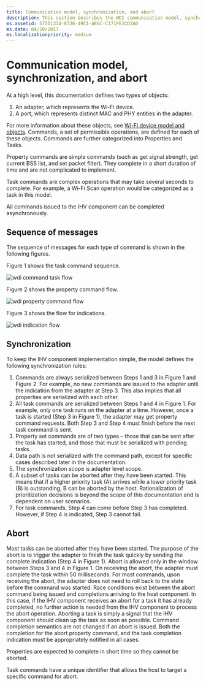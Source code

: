 ```yaml
---
title: Communication model, synchronization, and abort
description: This section describes the WDI communication model, synchronization, and abort
ms.assetid: 575D1314-8726-49C1-AE6C-C171FE1CD2AD
ms.date: 04/20/2017
ms.localizationpriority: medium
---
```


# Communication model, synchronization, and abort


At a high level, this documentation defines two types of objects:

1.  An adapter, which represents the Wi-Fi device.
2.  A port, which represents distinct MAC and PHY entities in the adapter.

For more information about these objects, see [Wi-Fi device model and objects](wdi-objects.md).
Commands, a set of permissible operations, are defined for each of these objects. Commands are further categorized into Properties and Tasks.

Property commands are simple commands (such as get signal strength, get current BSS list, and set packet filter). They complete in a short duration of time and are not complicated to implement.

Task commands are complex operations that may take several seconds to complete. For example, a Wi-Fi Scan operation would be categorized as a task in this model.

All commands issued to the IHV component can be completed asynchronously.

## Sequence of messages


The sequence of messages for each type of command is shown in the following figures.

Figure 1 shows the task command sequence.

![wdi command task flow](images/wdi-command-task-flow.png)

Figure 2 shows the property command flow.

![wdi property command flow](images/wdi-property-command-flow.png)

Figure 3 shows the flow for indications.

![wdi indication flow](images/wdi-indication-flow.png)

## Synchronization


To keep the IHV component implementation simple, the model defines the following synchronization rules:

1.  Commands are always serialized between Steps 1 and 3 in Figure 1 and Figure 2. For example, no new commands are issued to the adapter until the indication from the adapter at Step 3. This also implies that all properties are serialized with each other.
2.  All task commands are serialized between Steps 1 and 4 in Figure 1. For example, only one task runs on the adapter at a time. However, once a task is started (Step 3 in Figure 1), the adapter may get property command requests. Both Step 3 and Step 4 must finish before the next task command is sent.
3.  Property set commands are of two types – those that can be sent after the task has started, and those that must be serialized with pending tasks.
4.  Data path is not serialized with the command path, except for specific cases described later in the documentation.
5.  The synchronization scope is adapter level scope.
6.  A subset of tasks can be aborted after they have been started. This means that if a higher priority task (A) arrives while a lower priority task (B) is outstanding, B can be aborted by the host. Rationalization of prioritization decisions is beyond the scope of this documentation and is dependent on user scenarios.
7.  For task commands, Step 4 can come before Step 3 has completed. However, if Step 4 is indicated, Step 3 cannot fail.

## Abort


Most tasks can be aborted after they have been started. The purpose of the abort is to trigger the adapter to finish the task quickly by sending the complete indication (Step 4 in Figure 1). Abort is allowed only in the window between Steps 3 and 4 in Figure 1. On receiving the abort, the adapter must complete the task within 50 milliseconds. For most commands, upon receiving the abort, the adapter does not need to roll back to the state before the command was started. Race conditions exist between the abort command being issued and completions arriving to the host component. In this case, if the IHV component receives an abort for a task it has already completed, no further action is needed from the IHV component to process the abort operation. Aborting a task is simply a signal that the IHV component should clean up the task as soon as possible. Command completion semantics are not changed if an abort is issued. Both the completion for the abort property command, and the task completion indication must be appropriately notified in all cases.

Properties are expected to complete in short time so they cannot be aborted.

Task commands have a unique identifier that allows the host to target a specific command for abort.

 

 





